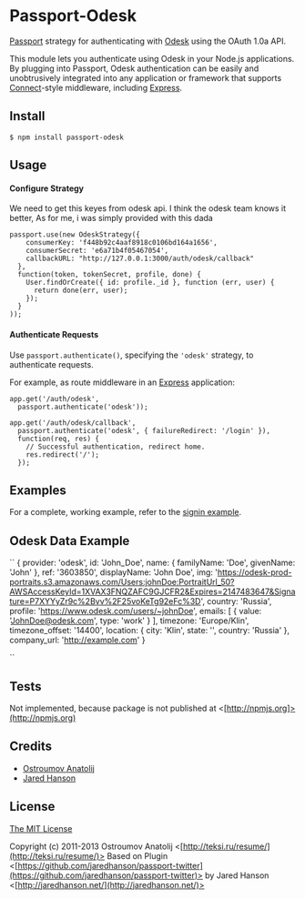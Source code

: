 # Passport-Odesk

[Passport](http://passportjs.org/) strategy for authenticating with [Odesk](https://www.odesk.com/)
using the OAuth 1.0a API.

This module lets you authenticate using Odesk in your Node.js applications.
By plugging into Passport, Odesk authentication can be easily and
unobtrusively integrated into any application or framework that supports
[Connect](http://www.senchalabs.org/connect/)-style middleware, including
[Express](http://expressjs.com/).

## Install

    $ npm install passport-odesk

## Usage

#### Configure Strategy

We need to get this keyes from odesk api. I think the odesk team knows it better,
As for me, i was simply provided with this dada

    passport.use(new OdeskStrategy({
        consumerKey: 'f448b92c4aaf8918c0106bd164a1656',
        consumerSecret: 'e6a71b4f05467054',
        callbackURL: "http://127.0.0.1:3000/auth/odesk/callback"
      },
      function(token, tokenSecret, profile, done) {
        User.findOrCreate({ id: profile._id }, function (err, user) {
          return done(err, user);
        });
      }
    ));

#### Authenticate Requests

Use `passport.authenticate()`, specifying the `'odesk'` strategy, to
authenticate requests.

For example, as route middleware in an [Express](http://expressjs.com/)
application:

    app.get('/auth/odesk',
      passport.authenticate('odesk'));
    
    app.get('/auth/odesk/callback',
      passport.authenticate('odesk', { failureRedirect: '/login' }),
      function(req, res) {
        // Successful authentication, redirect home.
        res.redirect('/');
      });

## Examples

For a complete, working example, refer to the [signin example](https://github.com/dglittle/passport-odesk/tree/master/examples/signin).



## Odesk Data Example
``
    {
        provider: 'odesk',
        id: 'John_Doe',
        name: { familyName: 'Doe', givenName: 'John' },
        ref: '3603850',
        displayName: 'John Doe',
        img: 'https://odesk-prod-portraits.s3.amazonaws.com/Users:johnDoe:PortraitUrl_50?AWSAccessKeyId=1XVAX3FNQZAFC9GJCFR2&Expires=2147483647&Signature=P7XYYyZr9c%2Bvv%2F25voKeTg92eFc%3D',
        country: 'Russia',
        profile: 'https://www.odesk.com/users/~johnDoe',
        emails: [ { value: 'JohnDoe@odesk.com', type: 'work' } ],
        timezone: 'Europe/Klin',
        timezone_offset: '14400',
        location: { city: 'Klin', state: '', country: 'Russia' },
        company_url: 'http://example.com'
    }

``

## Tests

Not implemented, because package is not published at <[http://npmjs.org]>(http://npmjs.org)

## Credits

  - [Ostroumov Anatolij](https://github/vodolaz095)
  - [Jared Hanson](http://github.com/jaredhanson)

## License

[The MIT License](http://opensource.org/licenses/MIT)

Copyright (c) 2011-2013 Ostroumov Anatolij <[http://teksi.ru/resume/](http://teksi.ru/resume/)>
Based on Plugin <[https://github.com/jaredhanson/passport-twitter](https://github.com/jaredhanson/passport-twitter)>
by Jared Hanson <[http://jaredhanson.net/](http://jaredhanson.net/)>

